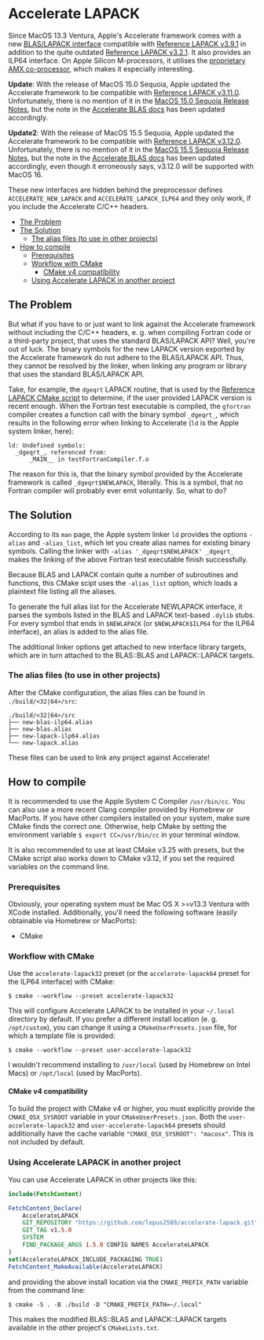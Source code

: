 <!---
MIT License

CMake build script for the Accelerate LAPACK project
Copyright (c) 2025 Tim Kaune

Permission is hereby granted, free of charge, to any person obtaining a copy
of this software and associated documentation files (the "Software"), to deal
in the Software without restriction, including without limitation the rights
to use, copy, modify, merge, publish, distribute, sublicense, and/or sell
copies of the Software, and to permit persons to whom the Software is
furnished to do so, subject to the following conditions:

The above copyright notice and this permission notice shall be included in all
copies or substantial portions of the Software.

THE SOFTWARE IS PROVIDED "AS IS", WITHOUT WARRANTY OF ANY KIND, EXPRESS OR
IMPLIED, INCLUDING BUT NOT LIMITED TO THE WARRANTIES OF MERCHANTABILITY,
FITNESS FOR A PARTICULAR PURPOSE AND NONINFRINGEMENT. IN NO EVENT SHALL THE
AUTHORS OR COPYRIGHT HOLDERS BE LIABLE FOR ANY CLAIM, DAMAGES OR OTHER
LIABILITY, WHETHER IN AN ACTION OF CONTRACT, TORT OR OTHERWISE, ARISING FROM,
OUT OF OR IN CONNECTION WITH THE SOFTWARE OR THE USE OR OTHER DEALINGS IN THE
SOFTWARE.
--->

# Accelerate LAPACK #

Since MacOS 13.3 Ventura, Apple's Accelerate framework comes with a new
[BLAS/LAPACK interface][accelerate-docs] compatible with [Reference LAPACK
v3.9.1][lapack-v3.9.1] in addition to the quite outdated [Reference LAPACK
v3.2.1][lapack-v3.2.1]. It also provides an ILP64 interface. On Apple Silicon
M-processors, it utilises the [proprietary AMX co-processor][apple-amx], which
makes it especially interesting.

**Update**: With the release of MacOS 15.0 Sequoia, Apple updated the Accelerate
framework to be compatible with [Reference LAPACK v3.11.0][lapack-v3.11.0].
Unfortunately, there is no mention of it in the [MacOS 15.0 Sequoia Release
Notes][macos15-release-notes], but the note in the [Accelerate BLAS
docs][accelerate-docs] has been updated accordingly.

**Update2**: With the release of MacOS 15.5 Sequoia, Apple updated the
Accelerate framework to be compatible with [Reference LAPACK
v3.12.0][lapack-v3.12.0]. Unfortunately, there is no mention of it in the [MacOS
15.5 Sequoia Release Notes][macos15.5-release-notes], but the note in the
[Accelerate BLAS docs][accelerate-docs] has been updated accordingly, even
though it erroneously says, v3.12.0 will be supported with MacOS 16.

These new interfaces are hidden behind the preprocessor defines
`ACCELERATE_NEW_LAPACK` and `ACCELERATE_LAPACK_ILP64` and they only work, if you
include the Accelerate C/C++ headers.

[accelerate-docs]: https://developer.apple.com/documentation/accelerate/blas-library
[apple-amx]: https://github.com/corsix/amx
[lapack-v3.2.1]: https://netlib.org/lapack/#_lapack_version_3_2_1
[lapack-v3.9.1]: https://github.com/Reference-LAPACK/lapack/releases/tag/v3.9.1
[lapack-v3.11.0]: https://github.com/Reference-LAPACK/lapack/releases/tag/v3.11.0
[lapack-v3.12.0]: https://github.com/Reference-LAPACK/lapack/releases/tag/v3.12.0
[macos15-release-notes]: https://developer.apple.com/documentation/macos-release-notes/macos-15-release-notes
[macos15.5-release-notes]: https://developer.apple.com/documentation/macos-release-notes/macos-15_5-release-notes

- [The Problem](#the-problem)
- [The Solution](#the-solution)
  - [The alias files (to use in other projects)](#the-alias-files-to-use-in-other-projects)
- [How to compile](#how-to-compile)
  - [Prerequisites](#prerequisites)
  - [Workflow with CMake](#workflow-with-cmake)
    - [CMake v4 compatibility](#cmake-v4-compatibility)
  - [Using Accelerate LAPACK in another project](#using-accelerate-lapack-in-another-project)

## The Problem ##

But what if you have to or just want to link against the Accelerate framework
without including the C/C++ headers, e.&nbsp;g. when compiling Fortran code or a
third-party project, that uses the standard BLAS/LAPACK API? Well, you're out of
luck. The binary symbols for the new LAPACK version exported by the Accelerate
framework do not adhere to the BLAS/LAPACK API. Thus, they cannot be resolved by
the linker, when linking any program or library that uses the standard
BLAS/LAPACK API.

Take, for example, the `dgeqrt` LAPACK routine, that is used by the [Reference
LAPACK CMake script][dgeqrt-ref] to determine, if the user provided LAPACK
version is recent enough. When the Fortran test executable is compiled, the
`gfortran` compiler creates a function call with the binary symbol `_dgeqrt_`,
which results in the following error when linking to Accelerate (`ld` is the
Apple system linker, here):

```plaintext
ld: Undefined symbols:
  _dgeqrt_, referenced from:
      _MAIN__ in testFortranCompiler.f.o
```

The reason for this is, that the binary symbol provided by the Accelerate
framework is called `_dgeqrt$NEWLAPACK`, literally. This is a symbol, that no
Fortran compiler will probably ever emit voluntarily. So, what to do?

[dgeqrt-ref]: https://github.com/Reference-LAPACK/lapack/blob/v3.12.0/CMakeLists.txt#L295-L296

## The Solution ##

According to its `man` page, the Apple system linker `ld` provides the options
`-alias` and `-alias_list`, which let you create alias names for existing binary
symbols. Calling the linker with `-alias '_dgeqrt$NEWLAPACK' _dgeqrt_` makes the
linking of the above Fortran test executable finish successfully.

Because BLAS and LAPACK contain quite a number of subroutines and functions,
this CMake scipt uses the `-alias_list` option, which loads a plaintext file
listing all the aliases.

To generate the full alias list for the Accelerate NEWLAPACK interface, it
parses the symbols listed in the BLAS and LAPACK text-based `.dylib` stubs. For
every symbol that ends in `$NEWLAPACK` (or `$NEWLAPACK$ILP64` for the ILP64
interface), an alias is added to the alias file.

The additional linker options get attached to new interface library targets,
which are in turn attached to the BLAS::BLAS and LAPACK::LAPACK targets.

### The alias files (to use in other projects) ###

After the CMake configuration, the alias files can be found in `./build/<32|64>/src`:

```plaintext
./build/<32|64>/src
├── new-blas-ilp64.alias
├── new-blas.alias
├── new-lapack-ilp64.alias
└── new-lapack.alias
```

These files can be used to link any project against Accelerate!

## How to compile ##

It is recommended to use the Apple System C Compiler `/usr/bin/cc`. You can also
use a more recent Clang compiler provided by Homebrew or MacPorts. If you have
other compilers installed on your system, make sure CMake finds the correct one.
Otherwise, help CMake by setting the environment variable `$ export
CC=/usr/bin/cc` in your terminal window.

It is also recommended to use at least CMake v3.25 with presets, but the CMake
script also works down to CMake v3.12, if you set the required variables on the
command line.

### Prerequisites ###

Obviously, your operating system must be Mac OS X >=v13.3 Ventura with XCode
installed. Additionally, you'll need the following software (easily obtainable
via Homebrew or MacPorts):

- CMake

### Workflow with CMake ###

Use the `accelerate-lapack32` preset (or the `accelerate-lapack64` preset for
the ILP64 interface) with CMake:

```shell
$ cmake --workflow --preset accelerate-lapack32
```

This will configure Accelerate LAPACK to be installed in your `~/.local`
directory by default. If you prefer a different install location (e.&nbsp;g.
`/opt/custom`), you can change it using a `CMakeUserPresets.json` file, for
which a template file is provided:

```shell
$ cmake --workflow --preset user-accelerate-lapack32
```

I wouldn't recommend installing to `/usr/local` (used by Homebrew on Intel Macs)
or `/opt/local` (used by MacPorts).

#### CMake v4 compatibility ####

To build the project with CMake v4 or higher, you must explicitly provide the
`CMAKE_OSX_SYSROOT` variable in your `CMakeUserPresets.json`. Both the
`user-accelerate-lapack32` and `user-accelerate-lapack64` presets should
additionally have the cache variable `"CMAKE_OSX_SYSROOT": "macosx"`. This is
not included by default.

### Using Accelerate LAPACK in another project ###

You can use Accelerate LAPACK in other projects like this:

```cmake
include(FetchContent)

FetchContent_Declare(
    AccelerateLAPACK
    GIT_REPOSITORY "https://github.com/lepus2589/accelerate-lapack.git"
    GIT_TAG v1.5.0
    SYSTEM
    FIND_PACKAGE_ARGS 1.5.0 CONFIG NAMES AccelerateLAPACK
)
set(AccelerateLAPACK_INCLUDE_PACKAGING TRUE)
FetchContent_MakeAvailable(AccelerateLAPACK)
```

and providing the above install location via the `CMAKE_PREFIX_PATH` variable
from the command line:

```shell
$ cmake -S . -B ./build -D "CMAKE_PREFIX_PATH=~/.local"
```

This makes the modified BLAS::BLAS and LAPACK::LAPACK targets available in the
other project's `CMakeLists.txt`.
